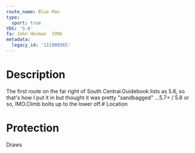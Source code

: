 ```yaml
---
route_name: Blue Man
type:
  sport: true
YDS: '5.6'
fa: John Heiman  1996
metadata:
  legacy_id: '111909565'
---
```

# Description
The first route on the far right of South Central.Guidebook lists as 5.6, so that's how I put it in but thought it was pretty "sandbagged" ...5.7+ / 5.8 or so, IMO.Climb bolts up to the lower off.# Location
# Protection
Draws